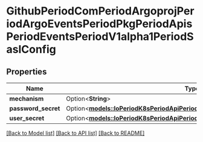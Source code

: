 # GithubPeriodComPeriodArgoprojPeriodArgoEventsPeriodPkgPeriodApisPeriodEventsPeriodV1alpha1PeriodSaslConfig

## Properties

Name | Type | Description | Notes
------------ | ------------- | ------------- | -------------
**mechanism** | Option<**String**> |  | [optional]
**password_secret** | Option<[**models::IoPeriodK8sPeriodApiPeriodCorePeriodV1PeriodSecretKeySelector**](io.k8s.api.core.v1.SecretKeySelector.md)> |  | [optional]
**user_secret** | Option<[**models::IoPeriodK8sPeriodApiPeriodCorePeriodV1PeriodSecretKeySelector**](io.k8s.api.core.v1.SecretKeySelector.md)> |  | [optional]

[[Back to Model list]](../README.md#documentation-for-models) [[Back to API list]](../README.md#documentation-for-api-endpoints) [[Back to README]](../README.md)


